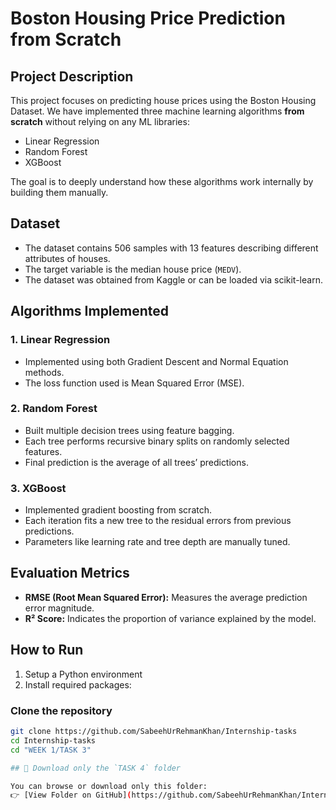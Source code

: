 # Boston Housing Price Prediction from Scratch

## Project Description
This project focuses on predicting house prices using the Boston Housing Dataset. We have implemented three machine learning algorithms **from scratch** without relying on any ML libraries:

- Linear Regression
- Random Forest
- XGBoost

The goal is to deeply understand how these algorithms work internally by building them manually.

## Dataset
- The dataset contains 506 samples with 13 features describing different attributes of houses.
- The target variable is the median house price (`MEDV`).
- The dataset was obtained from Kaggle or can be loaded via scikit-learn.

## Algorithms Implemented

### 1. Linear Regression
- Implemented using both Gradient Descent and Normal Equation methods.
- The loss function used is Mean Squared Error (MSE).

### 2. Random Forest
- Built multiple decision trees using feature bagging.
- Each tree performs recursive binary splits on randomly selected features.
- Final prediction is the average of all trees’ predictions.

### 3. XGBoost
- Implemented gradient boosting from scratch.
- Each iteration fits a new tree to the residual errors from previous predictions.
- Parameters like learning rate and tree depth are manually tuned.

## Evaluation Metrics
- **RMSE (Root Mean Squared Error):** Measures the average prediction error magnitude.
- **R² Score:** Indicates the proportion of variance explained by the model.

## How to Run

1. Setup a Python environment
2. Install required packages:

###  Clone the repository
```bash
git clone https://github.com/SabeehUrRehmanKhan/Internship-tasks
cd Internship-tasks
cd "WEEK 1/TASK 3"

## 📁 Download only the `TASK 4` folder

You can browse or download only this folder:
👉 [View Folder on GitHub](https://github.com/SabeehUrRehmanKhan/Internship-tasks/tree/main/WEEK%201/TASK%204)

```


